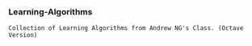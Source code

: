 ### Learning-Algorithms

```Collection of Learning Algorithms from Andrew NG's Class. (Octave Version) ```
